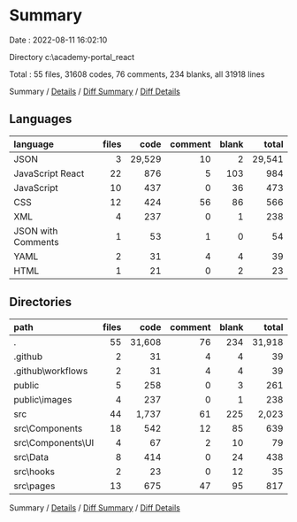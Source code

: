 # Summary

Date : 2022-08-11 16:02:10

Directory c:\\academy-portal_react

Total : 55 files,  31608 codes, 76 comments, 234 blanks, all 31918 lines

Summary / [Details](details.md) / [Diff Summary](diff.md) / [Diff Details](diff-details.md)

## Languages
| language | files | code | comment | blank | total |
| :--- | ---: | ---: | ---: | ---: | ---: |
| JSON | 3 | 29,529 | 10 | 2 | 29,541 |
| JavaScript React | 22 | 876 | 5 | 103 | 984 |
| JavaScript | 10 | 437 | 0 | 36 | 473 |
| CSS | 12 | 424 | 56 | 86 | 566 |
| XML | 4 | 237 | 0 | 1 | 238 |
| JSON with Comments | 1 | 53 | 1 | 0 | 54 |
| YAML | 2 | 31 | 4 | 4 | 39 |
| HTML | 1 | 21 | 0 | 2 | 23 |

## Directories
| path | files | code | comment | blank | total |
| :--- | ---: | ---: | ---: | ---: | ---: |
| . | 55 | 31,608 | 76 | 234 | 31,918 |
| .github | 2 | 31 | 4 | 4 | 39 |
| .github\\workflows | 2 | 31 | 4 | 4 | 39 |
| public | 5 | 258 | 0 | 3 | 261 |
| public\\images | 4 | 237 | 0 | 1 | 238 |
| src | 44 | 1,737 | 61 | 225 | 2,023 |
| src\\Components | 18 | 542 | 12 | 85 | 639 |
| src\\Components\\UI | 4 | 67 | 2 | 10 | 79 |
| src\\Data | 8 | 414 | 0 | 24 | 438 |
| src\\hooks | 2 | 23 | 0 | 12 | 35 |
| src\\pages | 13 | 675 | 47 | 95 | 817 |

Summary / [Details](details.md) / [Diff Summary](diff.md) / [Diff Details](diff-details.md)